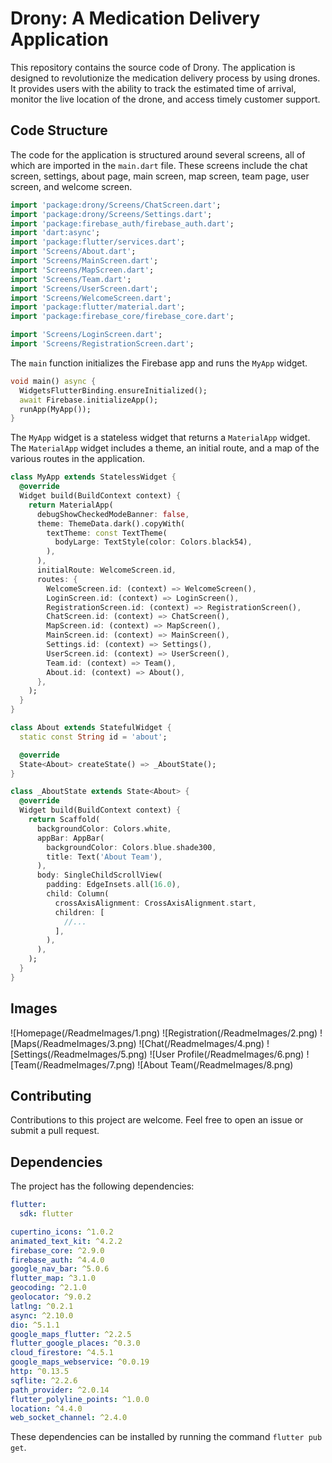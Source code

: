 # Drony: A Medication Delivery Application

This repository contains the source code of Drony. The application is designed to revolutionize the medication delivery process by using drones. It provides users with the ability to track the estimated time of arrival, monitor the live location of the drone, and access timely customer support.

## Code Structure

The code for the application is structured around several screens, all of which are imported in the `main.dart` file. These screens include the chat screen, settings, about page, main screen, map screen, team page, user screen, and welcome screen.

```dart
import 'package:drony/Screens/ChatScreen.dart';
import 'package:drony/Screens/Settings.dart';
import 'package:firebase_auth/firebase_auth.dart';
import 'dart:async';
import 'package:flutter/services.dart';
import 'Screens/About.dart';
import 'Screens/MainScreen.dart';
import 'Screens/MapScreen.dart';
import 'Screens/Team.dart';
import 'Screens/UserScreen.dart';
import 'Screens/WelcomeScreen.dart';
import 'package:flutter/material.dart';
import 'package:firebase_core/firebase_core.dart';

import 'Screens/LoginScreen.dart';
import 'Screens/RegistrationScreen.dart';
```

The `main` function initializes the Firebase app and runs the `MyApp` widget.

```dart
void main() async {
  WidgetsFlutterBinding.ensureInitialized();
  await Firebase.initializeApp();
  runApp(MyApp());
}
```

The `MyApp` widget is a stateless widget that returns a `MaterialApp` widget. The `MaterialApp` widget includes a theme, an initial route, and a map of the various routes in the application.

```dart
class MyApp extends StatelessWidget {
  @override
  Widget build(BuildContext context) {
    return MaterialApp(
      debugShowCheckedModeBanner: false,
      theme: ThemeData.dark().copyWith(
        textTheme: const TextTheme(
          bodyLarge: TextStyle(color: Colors.black54),
        ),
      ),
      initialRoute: WelcomeScreen.id,
      routes: {
        WelcomeScreen.id: (context) => WelcomeScreen(),
        LoginScreen.id: (context) => LoginScreen(),
        RegistrationScreen.id: (context) => RegistrationScreen(),
        ChatScreen.id: (context) => ChatScreen(),
        MapScreen.id: (context) => MapScreen(),
        MainScreen.id: (context) => MainScreen(),
        Settings.id: (context) => Settings(),
        UserScreen.id: (context) => UserScreen(),
        Team.id: (context) => Team(),
        About.id: (context) => About(),
      },
    );
  }
}
```

```dart
class About extends StatefulWidget {
  static const String id = 'about';

  @override
  State<About> createState() => _AboutState();
}

class _AboutState extends State<About> {
  @override
  Widget build(BuildContext context) {
    return Scaffold(
      backgroundColor: Colors.white,
      appBar: AppBar(
        backgroundColor: Colors.blue.shade300,
        title: Text('About Team'),
      ),
      body: SingleChildScrollView(
        padding: EdgeInsets.all(16.0),
        child: Column(
          crossAxisAlignment: CrossAxisAlignment.start,
          children: [
            //...
          ],
        ),
      ),
    );
  }
}
```

## Images

![Homepage(/ReadmeImages/1.png)
![Registration(/ReadmeImages/2.png)
![Maps(/ReadmeImages/3.png)
![Chat(/ReadmeImages/4.png)
![Settings(/ReadmeImages/5.png)
![User Profile(/ReadmeImages/6.png)
![Team(/ReadmeImages/7.png)
![About Team(/ReadmeImages/8.png)

## Contributing

Contributions to this project are welcome. Feel free to open an issue or submit a pull request.

## Dependencies

The project has the following dependencies:

```yaml
flutter:
  sdk: flutter

cupertino_icons: ^1.0.2
animated_text_kit: ^4.2.2
firebase_core: ^2.9.0
firebase_auth: ^4.4.0
google_nav_bar: ^5.0.6
flutter_map: ^3.1.0
geocoding: ^2.1.0
geolocator: ^9.0.2
latlng: ^0.2.1
async: ^2.10.0
dio: ^5.1.1
google_maps_flutter: ^2.2.5
flutter_google_places: ^0.3.0
cloud_firestore: ^4.5.1
google_maps_webservice: ^0.0.19
http: ^0.13.5
sqflite: ^2.2.6
path_provider: ^2.0.14
flutter_polyline_points: ^1.0.0
location: ^4.4.0
web_socket_channel: ^2.4.0
```

These dependencies can be installed by running the command `flutter pub get`.
